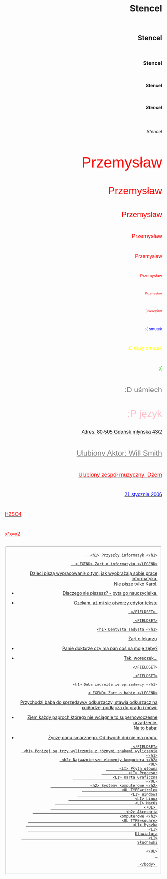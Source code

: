 <!DOCTYPE html>
      
<html lang="pl-PL">
     
 <html>
              
 <head>
                      
<meta charset="utf-8">
            
<h1> Stencel </h1> <br>
            
<h2> Stencel </h2> <br>
             
<h3> Stencel </h3> <br>
            
 <h4> Stencel </h4> <br>
              
<h5> Stencel </h5> <br>
             
 <h6> Stencel </h6> <br>
                
</head>
               
<body>
       
<p> <font color="red" size="7" face="Arial"> Przemysław </font> </p> <br>
        
<p> <font color="red" size="6" face="Arial"> Przemysław </font> </p> <br>
       
 <p> <font color="red" size="5" face="Arial"> Przemysław </font> </p> <br>
        
<p> <font color="red" size="4" face="Arial"> Przemysław </font> </p> <br>
        
<p> <font color="red" size="3" face="Arial"> Przemysław </font> </p> <br>
      
 <p> <font color="red" size="2" face="Arial"> Przemysław </font> </p> <br>
      
  <p> <font color="red" size="1" face="Arial"> Przemysław </font> </p> <br>

<p> <font color="red" size="1" face="Arial"> :) szczęście </font> </p> <br>

<p> <font color="blue" size="2" face="Arial"> :( smutek </font> </p> <br>

<p> <font color="yellow" size="3" face="Arial"> :C duży smutek </font> </p> <br>

<p> <font color="geen" size="4" face="Arial"> ;( </font> </p> <br>

<p> <font color="gray" size="5" face="Arial"> :D uśmiech </font> </p> <br>

<p> <font color="pink" size="6" face="Arial"> :P język </font> </p> <br>

</body>

<body        
 <p align="right"> <font color="black" size="3" face="Arial"> <u> Adres: <u>80-505 Gdańsk młyńska 43/2 </u> </font> </p> <br>
     
 <p align="right"> <font color="gray" size="5" face="Arial"> Ulubiony Aktor: Will Smith </font> </p> <br>
      
<p align="right"> <font color="red" size="4" face="Arial"> Ulubiony zespół muzyczny: Dżem </font> </p> <br>
     
 <p align="right"> <font color="blue" size="3" face="Arial"> 21 stycznia 2006 </font> </p> <br>
      
<p align="left"> <font color="red" size="3" face="Arial"> H2SO4  </font> </p> <br>
             
<p align="left"> <font color="red" size="3" face="Arial"> x*x=x2 </font> </p> <br>
 
<FIELDSET>

      <h1> Przyszły informatyk </h1>

      <LEGEND> Żart o informatyku </LEGEND>
Dzieci piszą wypracowanie o tym, jak wyobrażają sobie pracę informatyka. <br>
Nie pisze tylko Karol. <br>
- Dlaczego nie piszesz? - pyta go nauczycielka. <br>
- Czekam, aż mi się otworzy edytor tekstu <br>

       </FIELDSET> 

       <FIELDSET>

      <h1> Dentysta sadysta </h1>

     <LEGEND> Żart o lekarzu </LEGEND>
- Panie doktorze czy ma pan coś na moje zęby? <br>
- Tak, woreczek... <br>

       </FIELDSET>

       <FIELDSET>

      <h1> Baba zadrwiła ze sprzedawcy </h1>

      <LEGEND> Żart o babie </LEGEND>
Przychodzi baba do sprzedawcy odkurzaczy, stawia odkurzacz na podłodze, podłącza do prądu i mówi: <br>
- Zjem każdy paproch którego nie wciągnie to supernowoczesne urządzenie. <br>
Na to baba: <br>
- Życzę panu smacznego. Od dwóch dni nie ma prądu. <br>

       </FIELDSET>
       <h1> Poniżej są trzy wyliczenia z różnymi znakami wyliczenia </h1>
       <h2> Najważniejsze elementy komputera </h2>
       <UL>
            <LI> Płyta główna
                  <LI> Procesor
                        <LI> Karta Graficzna
                              </UL>
                        <h2> Systemy komputerowe </h2>
                        <UL TYPE=circle>
                              <LI> Windows
                                    <LI> Linux
                                          <LI> MacOs
                                                </UL> 
                                                <h2> Akcesoria komputerowe </h2>
                                                <UL TYPE=square>
                                                      <LI> Myszka
                                                            <LI> Klawiatura
                                                               <LI> Słuchawki
                                                                     </UL>
       

       </body> 
</html>
